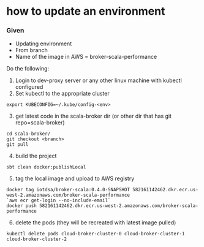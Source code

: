 # how to update an environment

### Given
- Updating environment <env> 
- From branch <branch>
- Name of the image in AWS = broker-scala-performance
  
Do the following:  
  
1. Login to dev-proxy server or any other linux machine with kubectl configured  
2. Set kubectl to the appropriate cluster  
```
export KUBECONFIG=~/.kube/config-<env>  
```  
3. get latest code in the scala-broker dir (or other dir that has git repo=scala-broker)  
```
cd scala-broker/  
git checkout <branch>  
git pull
```  
4. build the project
```
sbt clean docker:publishLocal  
```  
5. tag the local image and upload to AWS registry  
```
docker tag iotdsa/broker-scala:0.4.0-SNAPSHOT 582161142462.dkr.ecr.us-west-2.amazonaws.com/broker-scala-performance  
`aws ecr get-login --no-include-email`  
docker push 582161142462.dkr.ecr.us-west-2.amazonaws.com/broker-scala-performance  
``` 
6. delete the pods (they will be recreated with latest image pulled)  
```
kubectl delete pods cloud-broker-cluster-0 cloud-broker-cluster-1 cloud-broker-cluster-2  
```

